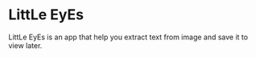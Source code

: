 # LittLe EyEs

LittLe EyEs is an app that help you extract text from image and save it to view later.
